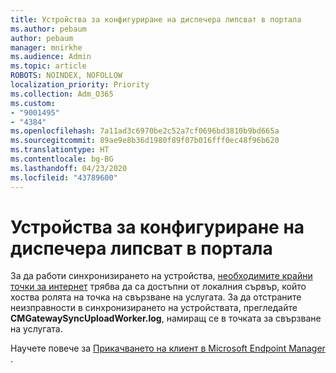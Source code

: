 ```yaml
---
title: Устройства за конфигуриране на диспечера липсват в портала
ms.author: pebaum
author: pebaum
manager: mnirkhe
ms.audience: Admin
ms.topic: article
ROBOTS: NOINDEX, NOFOLLOW
localization_priority: Priority
ms.collection: Adm_O365
ms.custom:
- "9001495"
- "4384"
ms.openlocfilehash: 7a11ad3c6970be2c52a7cf0696bd3810b9bd665a
ms.sourcegitcommit: 89ae9e8b36d1980f89f07b016fff0ec48f96b620
ms.translationtype: HT
ms.contentlocale: bg-BG
ms.lasthandoff: 04/23/2020
ms.locfileid: "43789600"
---
```

# <a name="configuration-manager-devices-missing-in-the-portal"></a>Устройства за конфигуриране на диспечера липсват в портала

За да работи синхронизирането на устройства, [необходимите крайни точки за интернет](https://docs.microsoft.com/configmgr/tenant-attach/device-sync-actions#internet-endpoints) трябва да са достъпни от локалния сървър, който хоства ролята на точка на свързване на услугата. За да отстраните неизправности в синхронизирането на устройствата, прегледайте **CMGatewaySyncUploadWorker.log**, намиращ се в точката за свързване на услугата.

Научете повече за [Прикачването на клиент в Microsoft Endpoint Manager ](https://docs.microsoft.com/configmgr/tenant-attach/).
